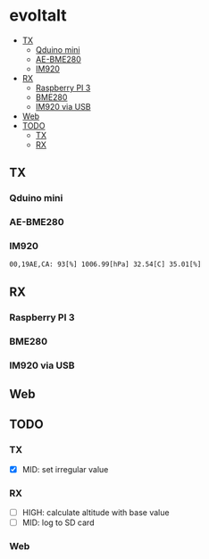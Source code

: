 evoltalt
====

<!-- TOC depthFrom:2 depthTo:6 withLinks:1 updateOnSave:1 orderedList:0 -->

- [TX](#tx)
	- [Qduino mini](#qduino-mini)
	- [AE-BME280](#ae-bme280)
	- [IM920](#im920)
- [RX](#rx)
	- [Raspberry PI 3](#raspberry-pi-3)
	- [BME280](#bme280)
	- [IM920 via USB](#im920-via-usb)
- [Web](#web)
- [TODO](#todo)
	- [TX](#tx)
	- [RX](#rx)

<!-- /TOC -->

## TX
### Qduino mini
### AE-BME280
### IM920
`00,19AE,CA: 93[%] 1006.99[hPa] 32.54[C] 35.01[%]`

## RX
### Raspberry PI 3
### BME280
### IM920 via USB

## Web


## TODO
### TX
- [x] MID: set irregular value

### RX
- [ ] HIGH: calculate altitude with base value
- [ ] MID: log to SD card

### Web
